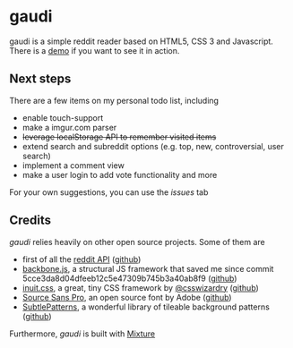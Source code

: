 gaudi
=====

gaudi is a simple reddit reader based on HTML5, CSS 3 and Javascript.
There is a [demo](http://playground.boxandcircle.com/gaudi/) if you want to see it in action.


Next steps
----------
There are a few items on my personal todo list, including

* enable touch-support
* make a imgur.com parser
* ~~leverage localStorage API to remember visited items~~
* extend search and subreddit options (e.g. top, new, controversial, user search)
* implement a comment view
* make a user login to add vote functionality and more

For your own suggestions, you can use the _issues_ tab


Credits
-------
*gaudi* relies heavily on other open source projects. Some of them are

* first of all the [reddit API](http://reddit.com/dev/api) ([github](https://github.com/reddit/reddit))
* [backbone.js](http://backbonejs.org), a structural JS framework that saved me since commit 5cce3da8d04dfeeb12c5e47309b745b3a40ab8f9 ([github](http://github.com/documentcloud/backbone/)) 
* [inuit.css](http://inuitcss.com), a great, tiny CSS framework by [@csswizardry](http://csswizardry.com) ([github](https://github.com/csswizardry/inuit.css))
* [Source Sans Pro](http://blogs.adobe.com/typblography/2012/08/source-sans-pro.html), an open source font by Adobe ([github](https://github.com/adobe/source-sans-pro))
* [SubtlePatterns](http://subtlepatterns.com/wild-oliva/), a wonderful library of tileable background patterns ([github](https://github.com/subtlepatterns/SubtlePatterns))

Furthermore, *gaudi* is built with [Mixture](http://mixture.io)

